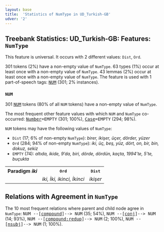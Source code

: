 ```yaml
---
layout: base
title:  'Statistics of NumType in UD_Turkish-GB'
udver: '2'
---
```


## Treebank Statistics: UD_Turkish-GB: Features: `NumType`

This feature is universal.
It occurs with 2 different values: `Dist`, `Ord`.

301 tokens (2%) have a non-empty value of `NumType`.
63 types (1%) occur at least once with a non-empty value of `NumType`.
43 lemmas (2%) occur at least once with a non-empty value of `NumType`.
The feature is used with 1 part-of-speech tags: <tt><a href="tr_gb-pos-NUM.html">NUM</a></tt> (301; 2% instances).

### `NUM`

301 <tt><a href="tr_gb-pos-NUM.html">NUM</a></tt> tokens (80% of all `NUM` tokens) have a non-empty value of `NumType`.

The most frequent other feature values with which `NUM` and `NumType` co-occurred: <tt><a href="tr_gb-feat-Number.html">Number</a></tt><tt>=EMPTY</tt> (301; 100%), <tt><a href="tr_gb-feat-Case.html">Case</a></tt><tt>=EMPTY</tt> (294; 98%).

`NUM` tokens may have the following values of `NumType`:

* `Dist` (17; 6% of non-empty `NumType`): <em>birer, ikişer, üçer, dörder, yüzer</em>
* `Ord` (284; 94% of non-empty `NumType`): <em>iki, üç, beş, yüz, dört, on, bir, bin, dokuz, sekiz</em>
* `EMPTY` (74): <em>altıda, ikide, 9’da, biri, dörde, dördün, kaçta, 1994’te, 5’te, buçukta</em>

<table>
  <tr><th>Paradigm <i>iki</i></th><th><tt>Ord</tt></th><th><tt>Dist</tt></th></tr>
  <tr><td><tt></tt></td><td><em>iki, İki, ikinci, İkinci</em></td><td><em>ikişer</em></td></tr>
</table>

## Relations with Agreement in `NumType`

The 10 most frequent relations where parent and child node agree in `NumType`:
<tt>NUM --[<tt><a href="tr_gb-dep-compound.html">compound</a></tt>]--> NUM</tt> (35; 54%),
<tt>NUM --[<tt><a href="tr_gb-dep-conj.html">conj</a></tt>]--> NUM</tt> (14; 93%),
<tt>NUM --[<tt><a href="tr_gb-dep-compound-redup.html">compound:redup</a></tt>]--> NUM</tt> (2; 100%),
<tt>NUM --[<tt><a href="tr_gb-dep-nsubj.html">nsubj</a></tt>]--> NUM</tt> (1; 100%).

